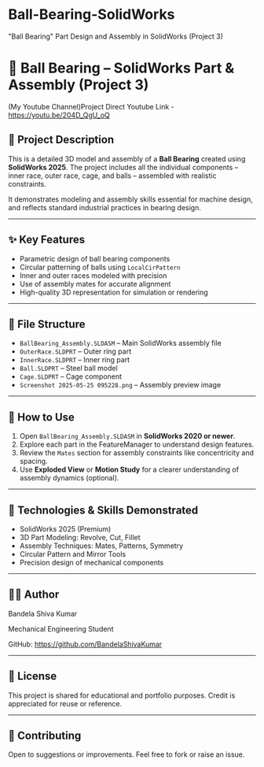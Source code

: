 # Ball-Bearing-SolidWorks
"Ball Bearing" Part Design and Assembly in SolidWorks (Project 3)

# 🔩 Ball Bearing – SolidWorks Part & Assembly (Project 3)

(My Youtube Channel)Project Direct Youtube Link - https://youtu.be/204D_QgU_oQ

## 📌 Project Description

This is a detailed 3D model and assembly of a **Ball Bearing** created using **SolidWorks 2025**. The project includes all the individual components – inner race, outer race, cage, and balls – assembled with realistic constraints.

It demonstrates modeling and assembly skills essential for machine design, and reflects standard industrial practices in bearing design.

---

## ✨ Key Features

- Parametric design of ball bearing components
- Circular patterning of balls using `LocalCirPattern`
- Inner and outer races modeled with precision
- Use of assembly mates for accurate alignment
- High-quality 3D representation for simulation or rendering

---

## 📂 File Structure

- `BallBearing_Assembly.SLDASM` – Main SolidWorks assembly file
- `OuterRace.SLDPRT` – Outer ring part
- `InnerRace.SLDPRT` – Inner ring part
- `Ball.SLDPRT` – Steel ball model
- `Cage.SLDPRT` – Cage component
- `Screenshot 2025-05-25 095228.png` – Assembly preview image

---

## 🚀 How to Use

1. Open `BallBearing_Assembly.SLDASM` in **SolidWorks 2020 or newer**.
2. Explore each part in the FeatureManager to understand design features.
3. Review the `Mates` section for assembly constraints like concentricity and spacing.
4. Use **Exploded View** or **Motion Study** for a clearer understanding of assembly dynamics (optional).

---

## 🧰 Technologies & Skills Demonstrated

- SolidWorks 2025 (Premium)
- 3D Part Modeling: Revolve, Cut, Fillet
- Assembly Techniques: Mates, Patterns, Symmetry
- Circular Pattern and Mirror Tools
- Precision design of mechanical components

---

## 👨‍💻 Author

Bandela Shiva Kumar

Mechanical Engineering Student

GitHub: https://github.com/BandelaShivaKumar

---

## 📃 License

This project is shared for educational and portfolio purposes. Credit is appreciated for reuse or reference.

---

## 📢 Contributing

Open to suggestions or improvements. Feel free to fork or raise an issue.
